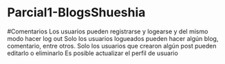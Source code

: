 # Parcial1-BlogsShueshia
#Comentarios
Los usuarios pueden registrarse y logearse y del mismo modo hacer log out
Solo los usuarios logueados pueden hacer algún blog, comentario, entre otros. 
Solo los usuarios que crearon algún post pueden editarlo o eliminarlo
Es posible actualizar el perfil de usuario
